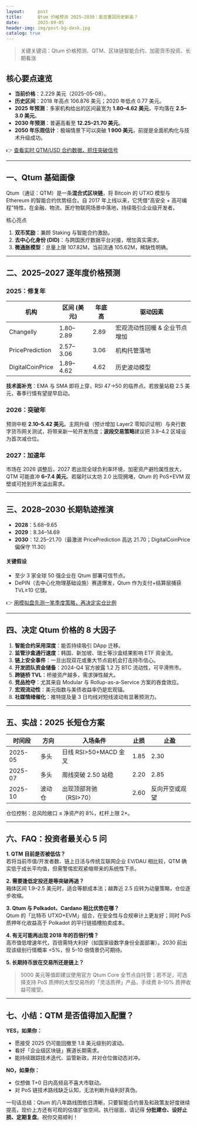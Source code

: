 ```yaml
---
layout:     post
title:      Qtum 价格预测 2025–2030：能否重回历史新高？
date:       2025-09-05
header-img: img/post-bg-desk.jpg
catalog: true
---
```


> 关键关键词：Qtum 价格预测、QTM、区块链智能合约、加密货币投资、长期看涨

## 核心要点速览

- **当前价格**：2.229 美元（2025-05-08）。  
- **历史区间**：2018 年高点 106.876 美元；2020 年低点 0.77 美元。  
- **2025 年预测**：多家机构给出的区间最宽为 **1.80–4.62 美元**，平均落在 **2.5–3.0 美元**。  
- **2030 年预测**：普遍高看至 **12.25–21.70 美元**。  
- **2050 年乐观估计**：极端情景下可以突破 **1 900 美元**，前提是全面机构化与技术升级成功。  

👉 [查看实时 QTM/USD 合约数据，抓住突破信号](https://okxdog.com/)

---

## 一、Qtum 基础画像

Qtum（通证：QTM）是一条**混合式区块链**，将 Bitcoin 的 UTXO 模型与 Ethereum 的智能合约优势结合。自 2017 年上线以来，它凭借“高安全 + 高可编程”特性，在金融、物流、医疗物联网场景中落地，持续吸引企业级开发者。

核心亮点  
1. **双币奖励**：兼顾 Staking 与智能合约激励。  
2. **去中心化身份 (DID)**：与跨国医疗数据平台对接，增加真实需求。  
3. **微通胀模型**：总量上限 107.82M，当前流通 105.62M，稀缺性明确。

---

## 二、2025–2027 逐年度价格预测

### 2025：修复年

| 机构 | 区间 (美元) | 年底高 | 驱动因素 |
|---|---|---|---|
| Changelly | 1.80–2.89 | 2.89 | 宏观流动性回暖 & 企业节点增加 |
| PricePrediction | 2.57–3.06 | 3.06 | 机构托管落地 |
| DigitalCoinPrice | 1.89–4.62 | 4.62 | 历史波动模型 |

**技术面补充**：EMA 与 SMA 即将上穿，RSI 47→50 的临界点。若放量站稳 2.5 美元，春季行情有望提早启动。

### 2026：突破年  

预测中枢 **2.10–5.42 美元**。主网升级（预计增加 Layer2 零知识证明）与央行数字货币网关测试，将带来新一轮开发热度；**波段交易策略**建议把 3.8–4.2 区域设为首次减仓位。

### 2027：加速年  

市场在 2026 调整后，2027 若出现全球负利率环境，加密资产避险属性放大，QTM 可能直冲 **6–7.4 美元**。若届时以太坊 2.0 出现拥堵，Qtum 的 PoS+EVM 双壁或可抢到开发溢出需求。

---

## 三、2028–2030 长期轨迹推演

- **2028**：$5.68–$9.65  
- **2029**：$8.34–$14.69  
- **2030**：$12.25–$21.70（最激进 PricePrediction 高达 21.70；DigitalCoinPrice 偏保守 11.30）

#### 关键假设  
- 至少 3 家全球 50 强企业在 Qtum 部署可信节点。  
- DePIN（去中心化物理基础设施）赛道爆发，Qtum 作为支付+结算层捕获 TVL≥10 亿镁。  

👉 [用模拟盘先测一笔季度策略，再决定实仓比例](https://okxdog.com/)

---

## 四、决定 Qtum 价格的 8 大因子

1. **智能合约采用深度**：能否持续吸引 DApp 迁移。  
2. **监管沙盒通行速度**：韩国、新加坡、瑞士等沙盒结果影响 ETF 资金流。  
3. **链上安全事件**：一旦出现双花或重大节点宕机会打击持币信心。  
4. **开发团队资金储备**：2024-Q4 官方披露 1.2 万 BTC 流动性，可平滑熊市。  
5. **跨链桥 TVL**：桥接资产越多，需求弹性越大。  
6. **竞品抢夺**：尤其来自 Modular 与 Rollup-as-a-Service 方案的吞食效应。  
7. **宏观流动性**：美元指数与美债收益率仍是宏观锚。  
8. **社媒情绪催化**：推特提及量 3 日均线对短线波动有显著预测力。

---

## 五、实战：2025 长短仓方案

| 时间段 | 方向 | 入场条件 | 止损 | 止盈 |
|---|---|---|---|---|
| 2025-05 | 多头 | 日线 RSI>50+MACD 金叉 | 1.85 | 2.30 |
| 2025-07 | 多头 | 周线突破 2.50 站稳 | 2.20 | 2.85 |
| 2025-10 | 波动仓 | 出现顶部背驰（RSI>70） | 2.60 | 反向开空或观望 |

仓位控制：总风险敞口 ≤ 净资产的 8%，杠杆上限 2×。

---

## 六、FAQ：投资者最关心 5 问

**1. QTM 目前是否被低估？**  
若将当前市值/开发者数、链上日活与传统互联网企业 EV/DAU 相比较，QTM 确实低于成长平均值，但需警惕宏观紧缩带来的系统性下杀。

**2. 需要逢低定投还是等突破再追？**  
箱体区间 1.9–2.5 美元时，适合等额成本法；越靠近 2.5 应转为动量策略，仓位逐步收缩。

**3. Qtum 与 Polkadot、Cardano 相比优势在哪？**  
Qtum 的「比特币 UTXO+EVM」组合，在安全性与合规审计上更友好；同时 PoS 质押年化收益高于 Polkadot 的平行链插槽拍卖成本。

**4. 有无可能再出现 2018 年的百倍行情？**  
高市值低增速年代，百倍需特大利好（如国家级数字身份全面部署）。2030 前出现该级别行情概率 <5%，但 5–10 倍情景仍可期待。

**5. 长期持币放在交易所还是链上？**  
>5000 美元等值即建议使用官方 Qtum Core 全节点自托管；若不足，可选择支持 PoS 质押的大型交易所的「灵活质押」产品，手续费 8–10% 质押收益可接受。

---

## 七、小结：QTM 是否值得加入配置？

**YES，如果你：**

- 愿接受 2025 仍可能回撤至 1.8 美元级别的波动。  
- 看好「企业级区块链」赛道长期需求。  
- 能持续跟踪技术迭代、监管新政，并对仓位做动态对冲。

**NO，如果你：**

- 仅想做 T+0 日内高频且不喜大市联动。  
- 对 PoS 链技术路线缺乏认知，无法判断升级利好真伪。

一句话总结：Qtum 的八年路线图依旧清晰，只要智能合约普及和政策友好度继续提高，现价上方还有可观的估值扩张空间。执行层面，请记得 **分批建仓、设好止损、定期复盘**。祝你交易顺利！